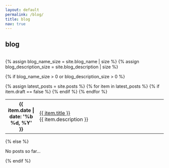 ```yaml
---
layout: default
permalink: /blog/
title: blog
nav: true
---
```


<h2> blog</h2>
<br>

<div class="post">
{% assign blog_name_size = site.blog_name | size %}
{% assign blog_description_size = site.blog_description | size %}

{% if blog_name_size > 0 or blog_description_size > 0 %}

   <div class="news">
    <div
      class="table-responsive"
    >
      <table class="table table-sm table-borderless">
        {% assign latest_posts = site.posts %}
        {% for item in latest_posts %}
        {% if item.draft == false %}
          <tr>
            <th scope="row" style="width: 20%">{{ item.date | date: '%b %d, %Y' }}</th>
            <td>
                <a class="news-title" href="{{ item.url | relative_url }}">{{ item.title }}</a>
                <br> {{ item.description }}
            </td>
          </tr>
        {% endif %}
        {% endfor %}
      </table>
    </div>
  {% else %}
    <p>No posts so far...</p>
  {% endif %}
</div>
